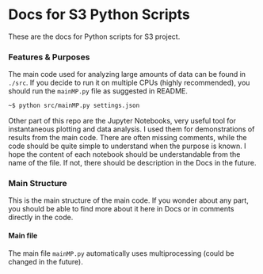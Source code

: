 # Docs for S3 Python Scripts
These are the docs for Python scripts for S3 project.

### Features & Purposes
The main code used for analyzing large amounts of data can be found in `./src`. If you decide to run it on multiple CPUs (highly recommended), you should run the `mainMP.py` file as suggested in README.
```bash
~$ python src/mainMP.py settings.json
```

Other part of this repo are the Jupyter Notebooks, very useful tool for instantaneous plotting and data analysis. I used them for demonstrations of results from the main code. There are often missing comments, while the code should be quite simple to understand when the purpose is known. I hope the content of each notebook should be understandable from the name of the file. If not, there should be description in the Docs in the future.

### Main Structure
This is the main structure of the main code. If you wonder about any part, you should be able to find more about it here in Docs or in comments directly in the code.
#### Main file
The main file `mainMP.py` automatically uses multiprocessing (could be changed in the future).